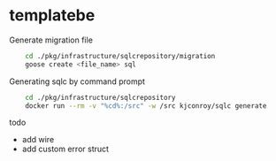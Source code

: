 # templatebe

Generate migration file

```sh
    cd ./pkg/infrastructure/sqlcrepository/migration
    goose create <file_name> sql
```

Generating sqlc by command prompt

```sh
    cd ./pkg/infrastructure/sqlcrepository
    docker run --rm -v "%cd%:/src" -w /src kjconroy/sqlc generate
```

todo
- add wire
- add custom error struct